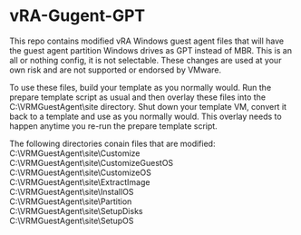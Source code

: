 # vRA-Gugent-GPT
This repo contains modified vRA Windows guest agent files that will have the guest agent partition Windows drives as GPT instead of MBR. This is an all or nothing config, it is not selectable. These changes are used at your own risk and are not supported or endorsed by VMware. 

To use these files, build your template as you normally would. Run the prepare template script as usual and then overlay these files into the C:\VRMGuestAgent\site directory. Shut down your template VM, convert it back to a template and use as you normally would. This overlay needs to happen anytime you re-run the prepare template script. 

The following directories conain files that are modified:<br>
C:\VRMGuestAgent\site\Customize<br>
C:\VRMGuestAgent\site\CustomizeGuestOS<br>
C:\VRMGuestAgent\site\CustomizeOS<br>
C:\VRMGuestAgent\site\ExtractImage<br>
C:\VRMGuestAgent\site\InstallOS<br>
C:\VRMGuestAgent\site\Partition<br>
C:\VRMGuestAgent\site\SetupDisks<br>
C:\VRMGuestAgent\site\SetupOS<br>

